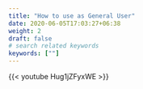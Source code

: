 ```yaml
---
title: "How to use as General User"
date: 2020-06-05T17:03:27+06:38
weight: 2
draft: false
# search related keywords
keywords: [""]
---
```


{{< youtube Hug1jZFyxWE >}}